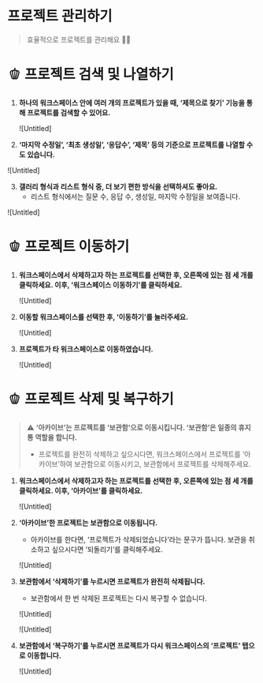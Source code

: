 # 프로젝트 관리하기

> 효율적으로 프로젝트를 관리해요 💪🏻

# 🫑 프로젝트 검색 및 나열하기

1. **하나의 워크스페이스 안에 여러 개의 프로젝트가 있을 때, ‘제목으로 찾기’ 기능을 통해 프로젝트를 검색할 수 있어요.** 
    
    ![Untitled]
    
2. **‘마지막 수정일’, ‘최초 생성일’, ‘응답수’, ‘제목’ 등의 기준으로 프로젝트를 나열할 수도 있습니다.** 

![Untitled]

3. **갤러리 형식과 리스트 형식 중, 더 보기 편한 방식을 선택하셔도 좋아요.** 
    - 리스트 형식에서는 질문 수, 응답 수, 생성일, 마지막 수정일을 보여줍니다.

![Untitled]

# 🫑 프로젝트 이동하기

1. **워크스페이스에서 삭제하고자 하는 프로젝트를 선택한 후, 오른쪽에 있는 점 세 개를 클릭하세요. 이후, ‘워크스페이스 이동하기’를 클릭하세요.** 
    
    ![Untitled]
    

2. **이동할 워크스페이스를 선택한 후, ‘이동하기’를 눌러주세요.**
    
    ![Untitled]
    

3. **프로젝트가 타 워크스페이스로 이동하였습니다.** 
    
    ![Untitled]
    

# 🫑 프로젝트 삭제 및 복구하기


> ⚠️ **‘아카이브’는 프로젝트를 ‘보관함’으로 이동시킵니다. ‘보관함’은 일종의 휴지통 역할을 합니다.**
> 
> - 프로젝트를 완전히 삭제하고 싶으시다면, 워크스페이스에서 프로젝트를 ‘아카이브’하여 보관함으로 이동시키고, 보관함에서 프로젝트를 삭제해주세요.

1. **워크스페이스에서 삭제하고자 하는 프로젝트를 선택한 후, 오른쪽에 있는 점 세 개를 클릭하세요. 이후, ‘아카이브’를 클릭하세요.** 
    
    ![Untitled]
    

2. **‘아카이브’한 프로젝트는 보관함으로 이동됩니다.**
    - 아카이브를 한다면, ‘프로젝트가 삭제되었습니다’라는 문구가 뜹니다. 보관을 취소하고 싶으시다면 ‘되돌리기’를 클릭해주세요.
    
    ![Untitled]
    

3. **보관함에서 ‘삭제하기’를 누르시면 프로젝트가 완전히 삭제됩니다.** 
    - 보관함에서 한 번 삭제된 프로젝트는 다시 복구할 수 없습니다.
    
    ![Untitled]
    
    ![Untitled]
    

4. **보관함에서 ‘복구하기’를 누르시면 프로젝트가 다시 워크스페이스의 ‘프로젝트’ 탭으로 이동합니다.** 
    
    ![Untitled]